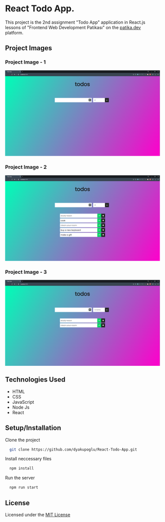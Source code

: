 # React Todo App.

This project is the 2nd assignment "Todo App" application in React.js lessons of "Frontend Web Development Patikası" on the [patika.dev](https://app.patika.dev/) platform.

## Project Images

### Project Image - 1
![react_todos](./Project_Images/react_todos_1.PNG)

### Project Image - 2
![react_todos](./Project_Images/react_todos_2.PNG)

### Project Image - 3
![react_todos](./Project_Images/react_todos_3.PNG)

## Technologies Used

* HTML
* CSS
* JavaScript
* Node Js
* React

## Setup/Installation

Clone the project

```bash
  git clone https://github.com/dyakupoglu/React-Todo-App.git
```

Install neccessary files

```bash
  npm install
```

Run the server

```bash
  npm run start
```

## License

Licensed under the [MIT License](LICENSE)